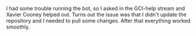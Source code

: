 I had some trouble running the bot, so I asked in the GCI-help stream and Xavier Cooney helped out. Turns out the issue was that I didn't update the repository and I needed to pull some changes. After that everything worked smoothly.